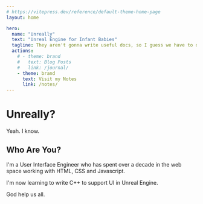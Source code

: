 ```yaml
---
# https://vitepress.dev/reference/default-theme-home-page
layout: home

hero:
  name: "Unreally"
  text: "Unreal Engine for Infant Babies"
  tagline: They aren't gonna write useful docs, so I guess we have to do it for them.
  actions:
    # - theme: brand
    #   text: Blog Posts
    #   link: /journal/
    - theme: brand
      text: Visit my Notes
      link: /notes/
---
```


# Unreally?
Yeah. I know.

## Who Are You?
I'm a User Interface Engineer who has spent over a decade in the web space working with HTML, CSS and Javascript. 

I'm now learning to write C++ to support UI in Unreal Engine. 

God help us all.
